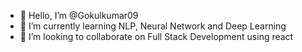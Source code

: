 - 👋 Hello, I’m @Gokulkumar09
- 🌱 I’m currently learning NLP, Neural Network and Deep Learning
- 💞️ I’m looking to collaborate on Full Stack Development using react


<!---
Gokulkumar09/Gokulkumar09 is a ✨ special ✨ repository because its `README.md` (this file) appears on your GitHub profile.
You can click the Preview link to take a look at your changes.
--->
